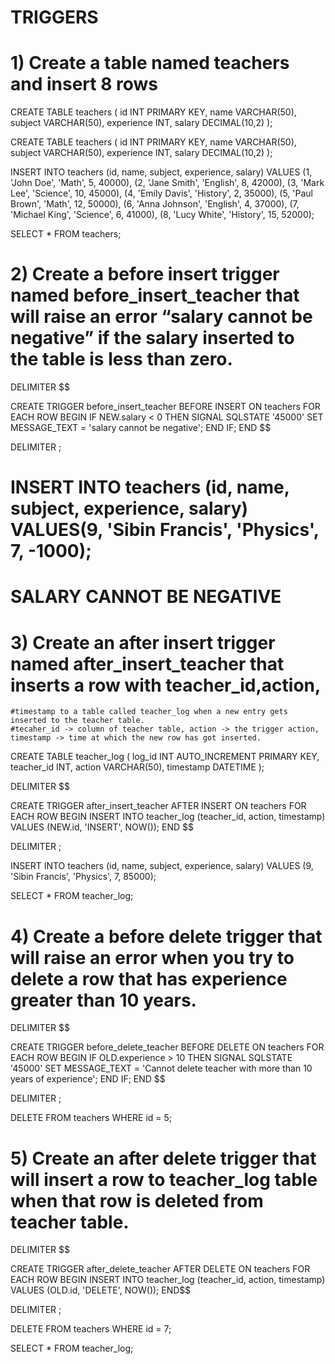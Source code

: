 # TRIGGERS
# 1) Create a table named teachers and insert 8 rows

CREATE TABLE teachers (
id INT PRIMARY KEY, 
name VARCHAR(50), 
subject VARCHAR(50), 
experience INT,
salary DECIMAL(10,2)
);

CREATE TABLE teachers (
    id INT PRIMARY KEY,
    name VARCHAR(50),
    subject VARCHAR(50),
    experience INT,
    salary DECIMAL(10,2)
);

INSERT INTO teachers (id, name, subject, experience, salary) VALUES
(1, 'John Doe', 'Math', 5, 40000),
(2, 'Jane Smith', 'English', 8, 42000),
(3, 'Mark Lee', 'Science', 10, 45000),
(4, 'Emily Davis', 'History', 2, 35000),
(5, 'Paul Brown', 'Math', 12, 50000),
(6, 'Anna Johnson', 'English', 4, 37000),
(7, 'Michael King', 'Science', 6, 41000),
(8, 'Lucy White', 'History', 15, 52000);

SELECT * FROM teachers;

# 2) Create a before insert trigger named before_insert_teacher that will raise an error “salary cannot be negative” if the salary inserted to the table is less than zero. 

DELIMITER $$

CREATE TRIGGER before_insert_teacher
BEFORE INSERT ON teachers
FOR EACH ROW
BEGIN
	IF NEW.salary < 0 THEN
		SIGNAL SQLSTATE '45000' 
        SET MESSAGE_TEXT = 'salary cannot be negative';
	END IF;
END $$

DELIMITER ;


# INSERT INTO teachers (id, name, subject, experience, salary) VALUES(9, 'Sibin Francis', 'Physics', 7, -1000);  
#  SALARY CANNOT BE NEGATIVE

# 3) Create an after insert trigger named after_insert_teacher that inserts a row with teacher_id,action, 
	#timestamp to a table called teacher_log when a new entry gets inserted to the teacher table. 
	#tecaher_id -> column of teacher table, action -> the trigger action, timestamp -> time at which the new row has got inserted. 

CREATE TABLE teacher_log (
log_id INT AUTO_INCREMENT PRIMARY KEY,
teacher_id INT,
action VARCHAR(50),
timestamp DATETIME
);

DELIMITER $$

CREATE TRIGGER after_insert_teacher
AFTER INSERT ON teachers
FOR EACH ROW
BEGIN
	INSERT INTO teacher_log (teacher_id, action, timestamp)
    VALUES (NEW.id, 'INSERT', NOW());
END $$

DELIMITER ;


INSERT INTO teachers (id, name, subject, experience, salary)  VALUES (9, 'Sibin Francis', 'Physics', 7, 85000);

SELECT * FROM teacher_log;

# 4)  Create a before delete trigger that will raise an error when you try to delete a row that has experience greater than 10 years. 

DELIMITER $$

CREATE TRIGGER before_delete_teacher
BEFORE DELETE ON teachers
FOR EACH ROW
BEGIN
    IF OLD.experience > 10 THEN
        SIGNAL SQLSTATE '45000' 
        SET MESSAGE_TEXT = 'Cannot delete teacher with more than 10 years of experience';
    END IF;
END $$

DELIMITER ;


DELETE FROM teachers WHERE id = 5;

# 5) Create an after delete trigger that will insert a row to teacher_log table when that row is deleted from teacher table.

DELIMITER $$

CREATE TRIGGER after_delete_teacher
AFTER DELETE ON teachers
FOR EACH ROW
BEGIN
    INSERT INTO teacher_log (teacher_id, action, timestamp)
    VALUES (OLD.id, 'DELETE', NOW());
END$$

DELIMITER ;


DELETE FROM teachers WHERE id = 7;

SELECT * FROM teacher_log;

